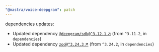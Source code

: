 ```yaml
---
"@mastra/voice-deepgram": patch
---
```

dependencies updates:
  - Updated dependency [`@deepgram/sdk@^3.12.1` ↗︎](https://www.npmjs.com/package/@deepgram/sdk/v/3.12.1) (from `^3.11.2`, in `dependencies`)
  - Updated dependency [`zod@^3.24.3` ↗︎](https://www.npmjs.com/package/zod/v/3.24.3) (from `^3.24.2`, in `dependencies`)
